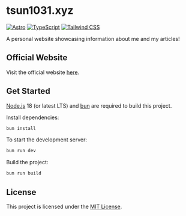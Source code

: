# tsun1031.xyz

[![Astro](https://img.shields.io/badge/Astro-FF5D01?logo=astro&logoColor=fff&style=for-the-badge)](https://astro.build)
[![TypeScript](https://img.shields.io/badge/typescript-%23007ACC.svg?style=for-the-badge&logo=typescript&logoColor=white)](https://www.typescriptlang.org)
[![Tailwind CSS](https://img.shields.io/badge/Tailwind%20CSS-black?style=for-the-badge&logo=tailwind-css)](https://tailwindcss.com)

A personal website showcasing information about me and my articles!

## Official Website

Visit the official website [here](https://tsun1031.xyz).

## Get Started

[Node.js](https://nodejs.org) 18 (or latest LTS) and [bun](https://bun.sh) are required to build this project.

Install dependencies:

```bash
bun install
```

To start the development server:

```bash
bun run dev
```

Build the project:

```bash
bun run build
```

## License

This project is licensed under the [MIT License](LICENSE).
